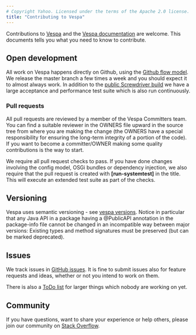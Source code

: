```yaml
---
# Copyright Yahoo. Licensed under the terms of the Apache 2.0 license. See LICENSE in the project root.
title: "Contributing to Vespa"
---
```


Contributions to [Vespa](http://github.com/vespa-engine/vespa)
and the [Vespa documentation](http://github.com/vespa-engine/documentation)
are welcome.
This documents tells you what you need to know to contribute.

## Open development
All work on Vespa happens directly on Github,
using the [Github flow model](https://guides.github.com/introduction/flow/).
We release the master branch a few times a week and you should expect it to almost always work.
In addition to the [public Screwdriver build](https://cd.screwdriver.cd/pipelines/6386)
we have a large acceptance and performance test suite which
is also run continuously.

### Pull requests
All pull requests are reviewed by a member of the Vespa Committers team.
You can find a suitable reviewer in the OWNERS file upward in the source tree from
where you are making the change (the OWNERS have a special responsibility for
ensuring the long-term integrity of a portion of the code).
If you want to become a committer/OWNER making some quality contributions is the way to start.

We require all pull request checks to pass. If you have done changes involving the config model,
OSGi bundles or dependency injection, we also require that the pull request is created with
<strong>[run-systemtest]</strong> in the title. This will execute an extended test suite as
part of the checks.

## Versioning
Vespa uses semantic versioning - see
[vespa versions](vespa-versions.html).
Notice in particular that any Java API in a package having a @PublicAPI
annotation in the package-info file cannot be changed in an incompatible way
between major versions: Existing types and method signatures must be preserved
(but can be marked deprecated).

## Issues
We track issues in [GitHub issues](https://github.com/vespa-engine/vespa/issues).
It is fine to submit issues also for feature requests and ideas, whether or not you intend to work on them.

There is also a [ToDo list](https://github.com/vespa-engine/vespa/blob/master/TODO.md) for larger things which nobody are working on yet.

## Community
If you have questions, want to share your experience or help others, please join our community on [Stack Overflow](http://stackoverflow.com/questions/tagged/vespa).

